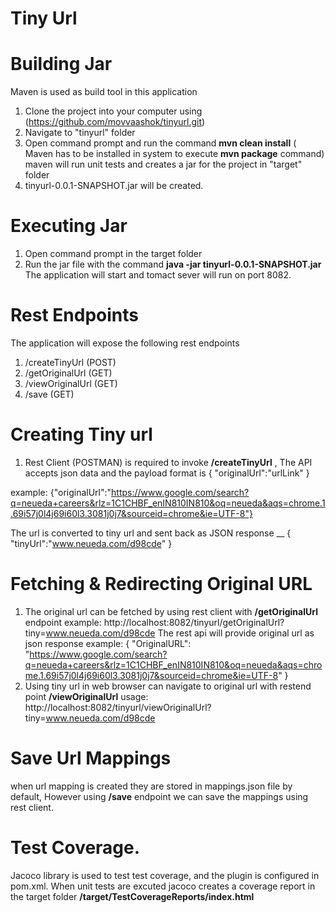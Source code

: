 # Tiny Url
# Building Jar
Maven is used as build tool in this application
1) Clone the project into your computer using (https://github.com/movvaashok/tinyurl.git)
2) Navigate to "tinyurl" folder
3) Open command prompt and run the command **mvn clean install** ( Maven has to be installed in system to execute **mvn package** command)
   maven will run unit tests and creates a jar for the project in "target" folder
4) tinyurl-0.0.1-SNAPSHOT.jar will be created.
# Executing Jar
1) Open command prompt in the target folder
2) Run the jar file with the command **java -jar tinyurl-0.0.1-SNAPSHOT.jar**
   The application will start and tomact sever will run on port 8082.
# Rest Endpoints
The application will expose the following rest endpoints
1) /createTinyUrl (POST)
2) /getOriginalUrl (GET)
3) /viewOriginalUrl (GET)
4) /save (GET)

# Creating Tiny url
1) Rest Client (POSTMAN) is required to invoke **/createTinyUrl** ,
The API accepts json data and the payload format is { "originalUrl":"urlLink" }
 
 example:  {"originalUrl":"https://www.google.com/search?q=neueda+careers&rlz=1C1CHBF_enIN810IN810&oq=neueda&aqs=chrome.1.69i57j0l4j69i60l3.3081j0j7&sourceid=chrome&ie=UTF-8"}

The url is converted to tiny url and sent back as JSON response __ 
{ "tinyUrl":"www.neueda.com/d98cde" }

# Fetching & Redirecting Original URL
1) The original url can be fetched by using rest client with **/getOriginalUrl** endpoint
example: http://localhost:8082/tinyurl/getOriginalUrl?tiny=www.neueda.com/d98cde
The rest api will provide original url as json response
example: { "OriginalURL": "https://www.google.com/search?q=neueda+careers&rlz=1C1CHBF_enIN810IN810&oq=neueda&aqs=chrome.1.69i57j0l4j69i60l3.3081j0j7&sourceid=chrome&ie=UTF-8" }
2) Using tiny url in web browser can navigate to original url with restend point **/viewOriginalUrl**
usage: http://localhost:8082/tinyurl/viewOriginalUrl?tiny=www.neueda.com/d98cde

# Save Url Mappings
when url mapping is created they are stored in mappings.json file by default, 
However using **/save** endpoint we can save the mappings using rest client.

# Test Coverage.
Jacoco library is used to test test coverage, and the plugin is configured in pom.xml. When unit tests are excuted jacoco creates a coverage report in the target folder 
**/target/TestCoverageReports/index.html**

